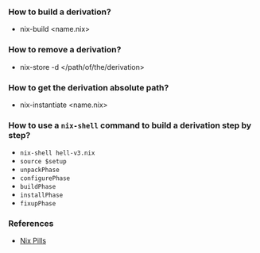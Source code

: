 ### How to build a derivation?
- nix-build <name.nix>

### How to remove a derivation?
- nix-store -d </path/of/the/derivation>

### How to get the derivation absolute path?
- nix-instantiate <name.nix>

### How to use a `nix-shell` command to build a derivation step by step?
- `nix-shell hell-v3.nix`
- `source $setup`
- `unpackPhase`
- `configurePhase`
- `buildPhase`
- `installPhase`
- `fixupPhase`

### References
- [Nix Pills](https://nixos.org/guides/nix-pills/00-preface)
